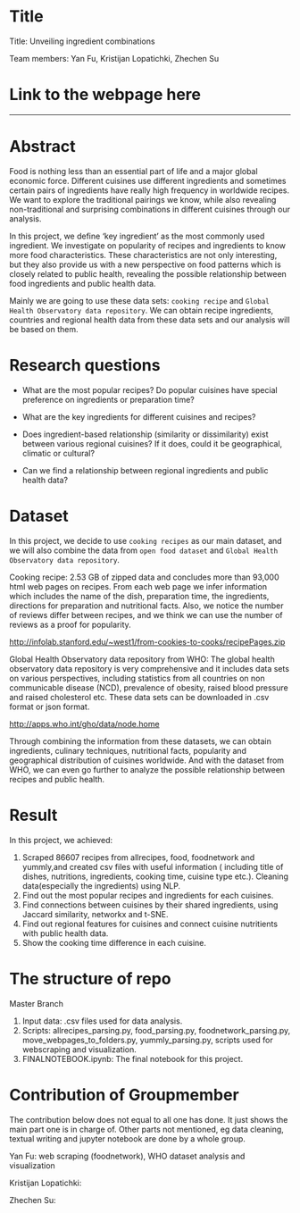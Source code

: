 # Title

Title: Unveiling ingredient combinations

Team members: Yan Fu, Kristijan Lopatichki, Zhechen Su

# Link to the webpage here
---

# Abstract

Food is nothing less than an essential part of life and a major global economic force. Different cuisines use different ingredients and sometimes certain pairs of ingredients have really high frequency in worldwide recipes. We want to explore the traditional pairings we know, while also revealing non-traditional and surprising combinations in different cuisines through our analysis. 

In this project, we define ‘key ingredient’ as the most commonly used ingredient. We investigate on popularity of recipes and ingredients to know more food characteristics. These characteristics are not only interesting, but they also provide us with a new perspective on food patterns which is closely related to public health, revealing the possible relationship between food ingredients and public health data.

Mainly we are going to use these data sets: `cooking recipe` and `Global Health Observatory data repository`. We can obtain recipe ingredients, countries and regional health data from these data sets and our analysis will be based on them.

# Research questions

* What are the most popular recipes? Do popular cuisines have special preference on ingredients or preparation time?

* What are the key ingredients for different cuisines and recipes? 

* Does ingredient-based relationship (similarity or dissimilarity) exist between various regional cuisines? If it does, could it be geographical, climatic or cultural? 

* Can we find a relationship between regional ingredients and public health data?


# Dataset

In this project, we decide to use `cooking recipes` as our main dataset, and we will also combine the data from `open food dataset` and `Global Health Observatory data repository`. 

Cooking recipe: 2.53 GB of zipped data and concludes more than 93,000 html web pages on recipes. From each web page we infer information which includes the name of the dish, preparation time, the ingredients, directions for preparation and nutritional facts. Also, we notice the number of reviews differ between recipes, and we think we can use the number of reviews as a proof for popularity.

http://infolab.stanford.edu/~west1/from-cookies-to-cooks/recipePages.zip

Global Health Observatory data repository from WHO: The global health observatory data repository is very comprehensive and it includes data sets on various perspectives, including statistics from all countries on non communicable disease (NCD), prevalence of obesity, raised blood pressure and raised cholesterol etc. These data sets can be downloaded in .csv format or json format. 

http://apps.who.int/gho/data/node.home

Through combining the information from these datasets, we can obtain ingredients, culinary techniques, nutritional facts, popularity and geographical distribution of cuisines worldwide. And with the dataset from WHO, we can even go further to analyze the possible relationship between recipes and public health.

# Result

In this project, we achieved:

1. Scraped 86607 recipes from allrecipes, food, foodnetwork and yummly,and created csv files with useful information ( including title of dishes, nutritions, ingredients, cooking time, cuisine type etc.). Cleaning data(especially the ingredients) using NLP.
2. Find out the most popular recipes and ingredients for each cuisines.
3. Find connections between cuisines by their shared ingredients, using Jaccard similarity, networkx and t-SNE.
4. Find out regional features for cuisines and connect cuisine nutritients with public health data.
5. Show the cooking time difference in each cuisine.


# The structure of repo

Master Branch
1. Input data: .csv files used for data analysis.
2. Scripts: allrecipes_parsing.py, food_parsing.py, foodnetwork_parsing.py, move_webpages_to_folders.py, yummly_parsing.py, scripts used for webscraping and visualization.
3. FINALNOTEBOOK.ipynb: The final notebook for this project.

# Contribution of Groupmember

The contribution below does not equal to all one has done. It just shows the main part one is in charge of. Other parts not mentioned, eg data cleaning, textual writing and jupyter notebook are done by a whole group.

Yan Fu: web scraping (foodnetwork), WHO dataset analysis and visualization

Kristijan Lopatichki: 

Zhechen Su: 
